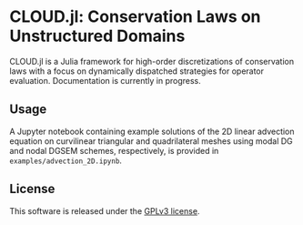 # CLOUD.jl: Conservation Laws on Unstructured Domains

CLOUD.jl is a Julia framework for high-order discretizations of conservation laws with a focus on dynamically dispatched strategies for operator evaluation. Documentation is currently in progress.

## Usage
A Jupyter notebook containing example solutions of the 2D linear advection equation on curvilinear triangular and quadrilateral meshes using modal DG and nodal DGSEM schemes, respectively, is provided in `examples/advection_2D.ipynb`.

## License

This software is released under the [GPLv3 license](https://www.gnu.org/licenses/gpl-3.0.en.html).
